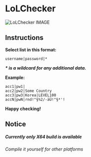 LoLChecker
==========


![LoLChecker IMAGE](http://abload.de/img/unbenannt22rg7.png "LoLChecker")


## Instructions

__Select list in this format:__

    username|password|*

___* is a wildcard for any additional data.___

__Example:__

    acc1|pw1|
    acc2|pw2|Some Country
    acc3|pw3|Korea|LEVEL100
    accN|pwN|rnd!"§%2/-äÜ!"§*'!

__Happy checking!__

## Notice

##### Currently only X64 build is available
###### Compile it yourself for other platforms
